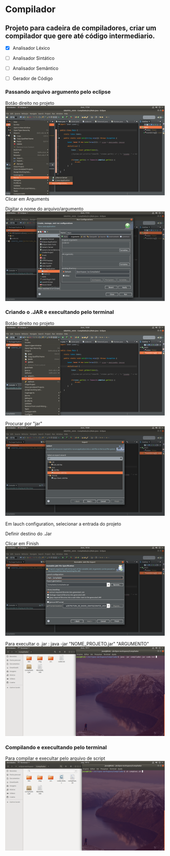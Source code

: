 # Compilador
## Projeto para cadeira de compiladores, criar um compilador que gere até código intermediario.
- [x] Analisador Léxico

- [ ] Analisador Sintático

- [ ] Analisador Semântico

- [ ] Gerador de Código

### Passando arquivo argumento pelo eclipse

Botão direito no projeto
![alt text](/img/parte1.png "Parte 1")
Clicar em Arguments

Digitar o nome do arquivo/argumento
![alt text](/img/parte2.png "Parte 2")




### Criando o .JAR e execultando pelo terminal

Botão direito no projeto
![alt text](/img/jarConsp1.png "Jar p1")

Procurar por "jar"
![alt text](/img/jarConsp2.png "Jar p2")

Em lauch configuration, selecionar a entrada do projeto

Definir destino do .Jar

Clicar em Finish
![alt text](/img/jarConsp3.png "Jar p3")

Para execultar o .jar : java -jar "NOME_PROJETO.jar" "ARGUMENTO"
![alt text](/img/jarConsp4.png "Jar p4")

### Compilando e execultando pelo terminal

Para compilar e execultar pelo arquivo de script
![alt text](/img/compExec.png "Compile and execute")
